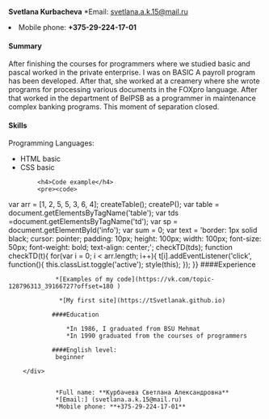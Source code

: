    **Svetlana Kurbacheva**
   *Email: svetlana.a.k.15@mail.ru
                    <li>Mobile phone: <b>+375-29-224-17-01</b></li>
                </ul>
            </div>
            <h4>Summary </h4>
            <p>After finishing the courses for programmers where we studied basic and pascal worked in the private enterprise. I was on BASIC A payroll program has been developed. After that, she worked at a creamery where she wrote programs for processing
                various documents in the FOXpro language. After that worked in the department of BelPSB as a programmer in maintenance complex banking programs. This moment of separation closed.
            </p>
            <h4> Skills</h4>
            <p> Programming Languages:</p>
            <ul>
                <li> HTML basic</li>
                <li> CSS basic</li>
            </ul>


            <h4>Code example</h4>
            <pre><code>
var arr = [1, 2, 5, 5, 3, 6, 4];
createTable();
createP();
var table = document.getElementsByTagName('table');
var tds =document.getElementsByTagName('td');
var sp = document.getElementById('info');
var sum = 0;
var text = 'border: 1px solid black; 
cursor: pointer; padding: 10px; height: 100px;
width: 100px; font-size: 50px; font-weight: bold;
text-align: center;';
checkTD(tds);
function checkTD(t){
for(var i = 0; i < arr.length; i++){
t[i].addEventListener('click', function(){
this.classList.toggle('active');
style(this);
});
}}
            </code></pre>
                ####Experience

                 *[Examples of my code](https://vk.com/topic-128796313_39166727?offset=180 )           

                  *[My first site](https://tSvetlanak.github.io)
		          
                ####Education
                
                    *In 1986, I graduated from BSU Mehmat 
                    *In 1990 graduated from the courses of programmers
			    
                ####English level:
				 beginner
                  
        </div>
   
        
                 *Full name: **Курбачева Светлана Александровна**
                 *[Email:] (svetlana.a.k.15@mail.ru)
                 *Mobile phone: **+375-29-224-17-01**
             

 
             
